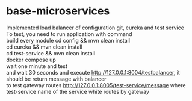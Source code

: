 # base-microservices
Implemented load balancer of configuration git, eureka and test service<br>
To test, you need to run application with command<br>
 build every module
cd config &&  mvn clean install<br>
cd eureka && mvn clean install<br>
cd test-service && mvn clean install<br>
docker compose up<br>
wait one minute and test<br>
and wait 30 seconds and execute  http://127.0.0.1:8004/testbalancer, it should be return message with balancer<br>
to test gateway routes http://127.0.0.1:8005/test-service/message where test-service name of the service white routes by gateway<br>

